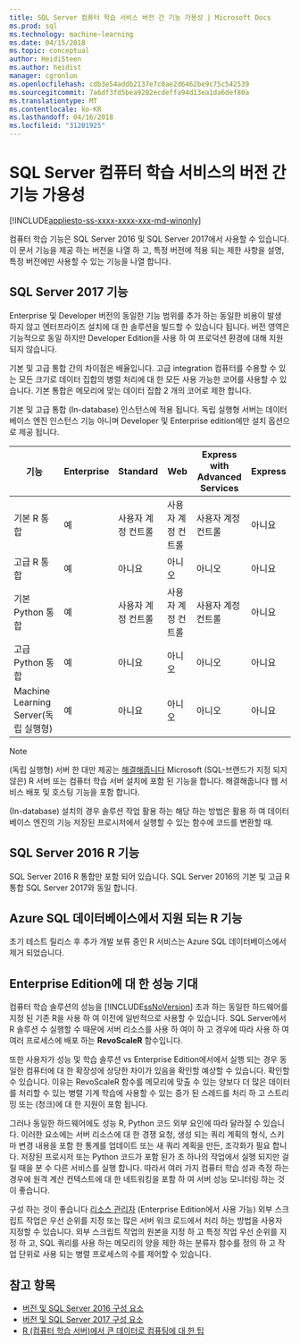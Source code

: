 ```yaml
---
title: SQL Server 컴퓨터 학습 서비스 버전 간 기능 가용성 | Microsoft Docs
ms.prod: sql
ms.technology: machine-learning
ms.date: 04/15/2018
ms.topic: conceptual
author: HeidiSteen
ms.author: heidist
manager: cgronlun
ms.openlocfilehash: cdb3e54addb2137e7c0ae2d6462be9c75c542539
ms.sourcegitcommit: 7a6df3fd5bea9282ecdeffa94d13ea1da6def80a
ms.translationtype: MT
ms.contentlocale: ko-KR
ms.lasthandoff: 04/16/2018
ms.locfileid: "31201925"
---
```

# <a name="feature-availability-across-editions-of-sql-server-machine-learning-services"></a>SQL Server 컴퓨터 학습 서비스의 버전 간 기능 가용성
[!INCLUDE[appliesto-ss-xxxx-xxxx-xxx-md-winonly](../../includes/appliesto-ss-xxxx-xxxx-xxx-md-winonly.md)]
 
 컴퓨터 학습 기능은 SQL Server 2016 및 SQL Server 2017에서 사용할 수 있습니다. 이 문서 기능을 제공 하는 버전을 나열 하 고, 특정 버전에 적용 되는 제한 사항을 설명, 특정 버전에만 사용할 수 있는 기능을 나열 합니다.


## <a name="sql-server-2017-features"></a>SQL Server 2017 기능

Enterprise 및 Developer 버전의 동일한 기능 범위를 추가 하는 동일한 비용이 발생 하지 않고 엔터프라이즈 설치에 대 한 솔루션을 빌드할 수 있습니다 됩니다. 버전 영역은 기능적으로 동일 하지만 Developer Edition을 사용 하 여 프로덕션 환경에 대해 지원 되지 않습니다.

기본 및 고급 통합 간의 차이점은 배율입니다. 고급 integration 컴퓨터를 수용할 수 있는 모든 크기로 데이터 집합의 병렬 처리에 대 한 모든 사용 가능한 코어를 사용할 수 있습니다. 기본 통합은 메모리에 맞는 데이터 집합 2 개의 코어로 제한 합니다. 

기본 및 고급 통합 (In-database) 인스턴스에 적용 됩니다. 독립 실행형 서버는 데이터베이스 엔진 인스턴스 기능 아니며 Developer 및 Enterprise edition에만 설치 옵션으로 제공 됩니다.

|기능|Enterprise|Standard|Web|Express with Advanced Services|Express 
|-------------|----------------|--------------|---------|------------------------------------|------------------------|  
|기본 R 통합|예|사용자 계정 컨트롤|사용자 계정 컨트롤|사용자 계정 컨트롤|아니요|   
|고급 R 통합|예|아니요|아니오|아니오|아니요| 
|기본 Python 통합|예|사용자 계정 컨트롤|사용자 계정 컨트롤|사용자 계정 컨트롤|아니요|
|고급 Python 통합|예|아니요|아니오|아니오|아니요| 
|Machine Learning Server(독립 실행형)|예|아니요|아니오|아니오|아니요|   

 > [!NOTE]
 > (독립 실행형) 서버 한 대만 제공는 [해결해줍니다](https://docs.microsoft.com/machine-learning-server/what-is-operationalization) Microsoft (SQL-브랜드가 지정 되지 않은) R 서버 또는 컴퓨터 학습 서버 설치에 포함 된 기능을 합니다. 해결해줍니다 웹 서비스 배포 및 호스팅 기능을 포함 합니다.
>
> (In-database) 설치의 경우 솔루션 작업 활용 하는 해당 하는 방법은 활용 하 여 데이터베이스 엔진의 기능 저장된 프로시저에서 실행할 수 있는 함수에 코드를 변환할 때.


## <a name="sql-server-2016-r-features"></a>SQL Server 2016 R 기능

SQL Server 2016 R 통합만 포함 되어 있습니다. SQL Server 2016의 기본 및 고급 R 통합 SQL Server 2017와 동일 합니다.

## <a name="r-feature-availability-in-azure-sql-database"></a>Azure SQL 데이터베이스에서 지원 되는 R 기능
  
초기 테스트 릴리스 후 추가 개발 보류 중인 R 서비스는 Azure SQL 데이터베이스에서 제거 되었습니다. 

## <a name="performance-expectations-for-enterprise-edition"></a>Enterprise Edition에 대 한 성능 기대

컴퓨터 학습 솔루션의 성능을 [!INCLUDE[ssNoVersion](../../includes/ssnoversion-md.md)] 초과 하는 동일한 하드웨어를 지정 된 기존 R을 사용 하 여 이전에 일반적으로 사용할 수 있습니다. SQL Server에서 R 솔루션 수 실행할 수 때문에 서버 리소스를 사용 하 여이 하 고 경우에 따라 사용 하 여 여러 프로세스에 배포 하는 **RevoScaleR** 함수입니다. 

또한 사용자가 성능 및 학습 솔루션 vs Enterprise Edition에서에서 실행 되는 경우 동일한 컴퓨터에 대 한 확장성에 상당한 차이가 있음을 확인할 예상할 수 있습니다. 확인할 수 있습니다. 이유는 RevoScaleR 함수를 메모리에 맞출 수 있는 양보다 더 많은 데이터를 처리할 수 있는 병렬 기계 학습에 사용할 수 있는 증가 된 스레드를 처리 하 고 스트리밍 또는 (청크)에 대 한 지원이 포함 됩니다. 

그러나 동일한 하드웨어에도 성능 R, Python 코드 외부 요인에 따라 달라질 수 있습니다. 이러한 요소에는 서버 리소스에 대 한 경쟁 요청, 생성 되는 쿼리 계획의 형식, 스키마 변경 내용을 포함 한 통계를 업데이트 또는 새 쿼리 계획을 만든, 조각화가 필요 합니다. 저장된 프로시저 또는 Python 코드가 포함 된가 초 하나의 작업에서 실행 되지만 걸릴 때을 분 수 다른 서비스를 실행 합니다.  따라서 여러 가지 컴퓨터 학습 성과 측정 하는 경우에 원격 계산 컨텍스트에 대 한 네트워킹을 포함 하 여 서버 성능 모니터링 하는 것이 좋습니다.

구성 하는 것이 좋습니다 [리소스 관리자](../../relational-databases/resource-governor/resource-governor.md) (Enterprise Edition에서 사용 가능) 외부 스크립트 작업은 우선 순위를 지정 또는 많은 서버 워크 로드에서 처리 하는 방법을 사용자 지정할 수 있습니다. 외부 스크립트 작업의 원본을 지정 하 고 특정 작업 우선 순위를 지정 하 고, SQL 쿼리를 사용 하는 메모리의 양을 제한 하는 분류자 함수를 정의 하 고 작업 단위로 사용 되는 병렬 프로세스의 수를 제어할 수 있습니다.

## <a name="see-also"></a>참고 항목

+ [버전 및 SQL Server 2016 구성 요소](../../sql-server/editions-and-components-of-sql-server-2016.md)
+ [버전 및 SQL Server 2017 구성 요소](../../sql-server/editions-and-components-of-sql-server-2017.md)
+ [R (컴퓨터 학습 서버)에서 큰 데이터로 컴퓨팅에 대 한 팁](https://docs.microsoft.com/machine-learning-server/r/tutorial-large-data-tips)
